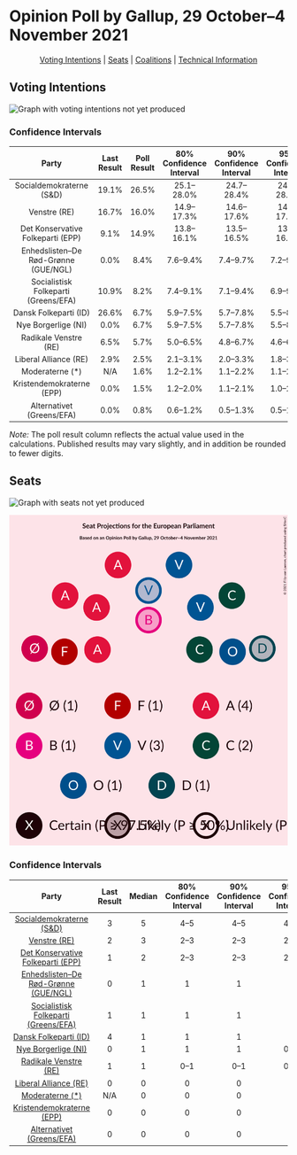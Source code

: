 # Opinion Poll by Gallup, 29 October–4 November 2021

<p align="center"><a href="#voting-intentions">Voting Intentions</a> | <a href="#seats">Seats</a> | <a href="#coalitions">Coalitions</a> | <a href="#technical-information">Technical Information</a></p>

## Voting Intentions

![Graph with voting intentions not yet produced](2021-11-04-Gallup.png "Voting Intentions")

### Confidence Intervals

| Party | Last Result | Poll Result | 80% Confidence Interval | 90% Confidence Interval | 95% Confidence Interval | 99% Confidence Interval |
|:-----:|:-----------:|:-----------:|:-----------------------:|:-----------------------:|:-----------------------:|:-----------------------:|
| Socialdemokraterne (S&D) | 19.1% | 26.5% | 25.1–28.0% |24.7–28.4% |24.4–28.7% |23.7–29.4% |
| Venstre (RE) | 16.7% | 16.0% | 14.9–17.3% |14.6–17.6% |14.3–17.9% |13.8–18.5% |
| Det Konservative Folkeparti (EPP) | 9.1% | 14.9% | 13.8–16.1% |13.5–16.5% |13.2–16.8% |12.7–17.3% |
| Enhedslisten–De Rød-Grønne (GUE/NGL) | 0.0% | 8.4% | 7.6–9.4% |7.4–9.7% |7.2–9.9% |6.8–10.4% |
| Socialistisk Folkeparti (Greens/EFA) | 10.9% | 8.2% | 7.4–9.1% |7.1–9.4% |6.9–9.6% |6.6–10.1% |
| Dansk Folkeparti (ID) | 26.6% | 6.7% | 5.9–7.5% |5.7–7.8% |5.5–8.0% |5.2–8.4% |
| Nye Borgerlige (NI) | 0.0% | 6.7% | 5.9–7.5% |5.7–7.8% |5.5–8.0% |5.2–8.4% |
| Radikale Venstre (RE) | 6.5% | 5.7% | 5.0–6.5% |4.8–6.7% |4.6–6.9% |4.3–7.3% |
| Liberal Alliance (RE) | 2.9% | 2.5% | 2.1–3.1% |2.0–3.3% |1.8–3.4% |1.7–3.7% |
| Moderaterne (*) | N/A | 1.6% | 1.2–2.1% |1.1–2.2% |1.1–2.3% |0.9–2.6% |
| Kristendemokraterne (EPP) | 0.0% | 1.5% | 1.2–2.0% |1.1–2.1% |1.0–2.2% |0.9–2.5% |
| Alternativet (Greens/EFA) | 0.0% | 0.8% | 0.6–1.2% |0.5–1.3% |0.5–1.4% |0.4–1.6% |

*Note:* The poll result column reflects the actual value used in the calculations. Published results may vary slightly, and in addition be rounded to fewer digits.

## Seats

![Graph with seats not yet produced](2021-11-04-Gallup-seats.png "Seats")

![Graph with seating plan not yet produced](2021-11-04-Gallup-seating-plan.png "Seating Plan")

### Confidence Intervals

| Party | Last Result | Median | 80% Confidence Interval | 90% Confidence Interval | 95% Confidence Interval | 99% Confidence Interval |
|:-----:|:-----------:|:------:|:-----------------------:|:-----------------------:|:-----------------------:|:-----------------------:|
| <a href="#socialdemokraterne-(s&d)">Socialdemokraterne (S&D)</a> | 3 | 5 | 4–5 |4–5 |4–5 |4–5 |
| <a href="#venstre-(re)">Venstre (RE)</a> | 2 | 3 | 2–3 |2–3 |2–3 |2–3 |
| <a href="#det-konservative-folkeparti-(epp)">Det Konservative Folkeparti (EPP)</a> | 1 | 2 | 2–3 |2–3 |2–3 |2–3 |
| <a href="#enhedslisten–de-rød-grønne-(gue/ngl)">Enhedslisten–De Rød-Grønne (GUE/NGL)</a> | 0 | 1 | 1 |1 |1 |1–2 |
| <a href="#socialistisk-folkeparti-(greens/efa)">Socialistisk Folkeparti (Greens/EFA)</a> | 1 | 1 | 1 |1 |1 |1 |
| <a href="#dansk-folkeparti-(id)">Dansk Folkeparti (ID)</a> | 4 | 1 | 1 |1 |1 |1 |
| <a href="#nye-borgerlige-(ni)">Nye Borgerlige (NI)</a> | 0 | 1 | 1 |1 |0–1 |0–1 |
| <a href="#radikale-venstre-(re)">Radikale Venstre (RE)</a> | 1 | 1 | 0–1 |0–1 |0–1 |0–1 |
| <a href="#liberal-alliance-(re)">Liberal Alliance (RE)</a> | 0 | 0 | 0 |0 |0 |0 |
| <a href="#moderaterne-(*)">Moderaterne (*)</a> | N/A | 0 | 0 |0 |0 |0 |
| <a href="#kristendemokraterne-(epp)">Kristendemokraterne (EPP)</a> | 0 | 0 | 0 |0 |0 |0 |
| <a href="#alternativet-(greens/efa)">Alternativet (Greens/EFA)</a> | 0 | 0 | 0 |0 |0 |0 |

